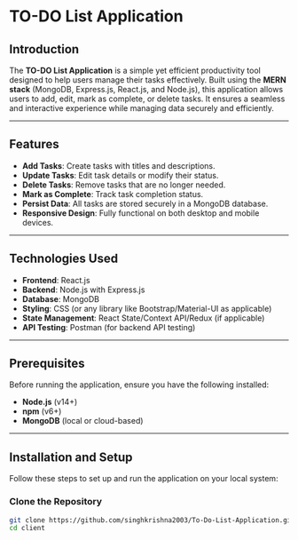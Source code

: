 # TO-DO List Application

## Introduction
The **TO-DO List Application** is a simple yet efficient productivity tool designed to help users manage their tasks effectively. Built using the **MERN stack** (MongoDB, Express.js, React.js, and Node.js), this application allows users to add, edit, mark as complete, or delete tasks. It ensures a seamless and interactive experience while managing data securely and efficiently.

---

## Features
- **Add Tasks**: Create tasks with titles and descriptions.
- **Update Tasks**: Edit task details or modify their status.
- **Delete Tasks**: Remove tasks that are no longer needed.
- **Mark as Complete**: Track task completion status.
- **Persist Data**: All tasks are stored securely in a MongoDB database.
- **Responsive Design**: Fully functional on both desktop and mobile devices.

---

## Technologies Used
- **Frontend**: React.js
- **Backend**: Node.js with Express.js
- **Database**: MongoDB
- **Styling**: CSS (or any library like Bootstrap/Material-UI as applicable)
- **State Management**: React State/Context API/Redux (if applicable)
- **API Testing**: Postman (for backend API testing)

---

## Prerequisites
Before running the application, ensure you have the following installed:
- **Node.js** (v14+)
- **npm** (v6+)
- **MongoDB** (local or cloud-based)

---

## Installation and Setup
Follow these steps to set up and run the application on your local system:

### Clone the Repository
```bash
git clone https://github.com/singhkrishna2003/To-Do-List-Application.git
cd client
